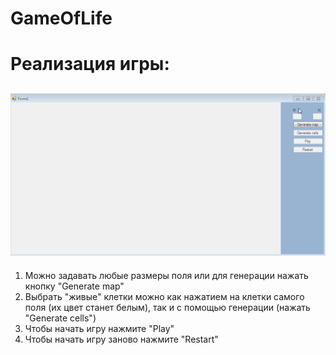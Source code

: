 # GameOfLife
<h1> Реализация игры:
<p><h2>
   <img src="https://github.com/AAAvagyan/GameOfLife/blob/main/GameOfLife/game_of_life.gif" />
</h2>
<ol>
   <li>Можно задавать любые размеры поля или для генерации нажать кнопку "Generate map"</li>
   <li>Выбрать "живые" клетки можно как нажатием на клетки самого поля (их цвет станет белым), так и с помощью генерации (нажать "Generate cells")  </li>
   <li>Чтобы начать игру нажмите "Play"</li>
   <li>Чтобы начать игру заново нажмите "Restart"</li>
   </ol>
